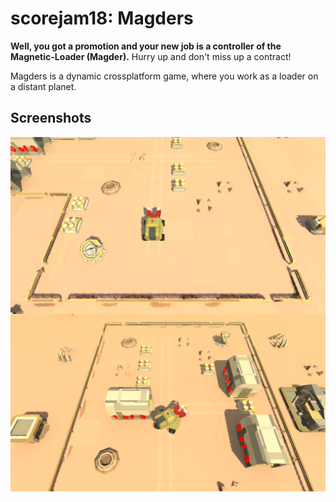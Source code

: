 # scorejam18: Magders

**Well, you got a promotion and your new job is a controller of the Magnetic-Loader (Magder).**
Hurry up and don't miss up a contract!

Magders is a dynamic crossplatform game, where you work as a loader on a distant planet. 


## Screenshots

<img alt="Screenshot" width="512" align="center" src="https://github.com/BaggyGishev/scorejam18/blob/main/GithubContents/Screenshot_1.png?raw=true">
<img alt="Screenshot" width="512" align="center" src="https://github.com/BaggyGishev/scorejam18/blob/main/GithubContents/Screenshot_2.png?raw=true">
